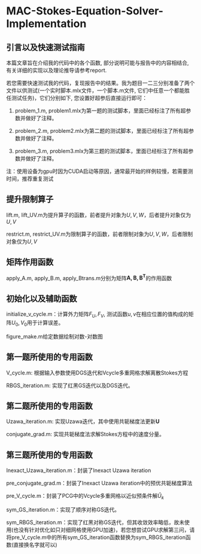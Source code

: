 # MAC-Stokes-Equation-Solver-Implementation

## 引言以及快速测试指南

本篇文章旨在介绍我的代码中的各个函数, 部分说明可能与报告中的内容相结合, 有关详细的实现以及理论推导请参考report.

若您需要快速测试我的代码，复现报告中的结果。我为题目一二三分别准备了两个文件以供测试(一个实时脚本.mlx文件，一个脚本.m文件,
它们中任意一个都能胜任测试任务)，它们分别如下,
您设置好超参后直接运行即可：

1.  problem_1.m,
    problem1.mlx为第一题的测试脚本，里面已经标注了所有超参数并做好了注释。

2.  problem_2.m,
    problem2.mlx为第二题的测试脚本，里面已经标注了所有超参数并做好了注释。

3.  problem_3.m,
    problem3.mlx为第三题的测试脚本，里面已经标注了所有超参数并做好了注释。

注：使用设备为gpu时因为CUDA启动等原因，通常最开始的样例较慢，若需要测时间，推荐重复测试

## 提升限制算子

lift.m, lift_UV.m为提升算子的函数，前者提升对象为$`U, V, W`$，后者提升对象仅为$`U, V`$

restrict.m, restrict_UV.m为限制算子的函数，前者限制对象为$`U, V, W`$，后者限制对象仅为$`U, V`$

## 矩阵作用函数

apply\_A.m, apply\_B.m, apply\_Btrans.m分别为矩阵$`\mathbf{A, B, B^T}`$的作用函数

## 初始化以及辅助函数

initialize_v\_cycle.m：计算外力矩阵$`F_U,F_V`$,
测试函数$`u, v`$在相应位置的值构成的矩阵$`U_0, V_0`$用于计算误差。

figure_make.m给定数据绘制对数-对数图

## 第一题所使用的专用函数

V_cycle.m: 根据输入参数使用DGS迭代和Vcycle多重网格求解离散Stokes方程

RBGS_iteration.m: 实现了红黑GS迭代以及DGS迭代。

## 第二题所使用的专用函数

Uzawa_iteration.m: 实现Uzawa迭代，其中使用共轭梯度法更新$`\mathbf{U}`$

conjugate_grad.m: 实现共轭梯度法求解Stokes方程中的速度分量。

## 第三题所使用的专用函数

Inexact_Uzawa_iteration.m：封装了Inexact Uzawa iteration

pre_conjugate_grad.m：封装了Inexact Uzawa iteration中的预优共轭梯度算法

pre_V\_cycle.m：封装了PCG中的Vcycle多重网格以近似预条件解$`\hat{U}_k`$

sym_GS_iteration.m：实现了顺序对称GS迭代。

sym_RBGS_iteration.m：实现了红黑对称GS迭代，但其收敛效率略低，故未使用(也没有针对优化如只对细网格使用GPU加速)，若您想尝试GPU求解第三问，请将pre_V\_cycle.m中的所有sym_GS_iteration函数替换为sym_RBGS_iteration函数(直接换名字就可以)
